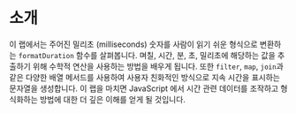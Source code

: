 # 소개

이 랩에서는 주어진 밀리초 (milliseconds) 숫자를 사람이 읽기 쉬운 형식으로 변환하는 `formatDuration` 함수를 살펴봅니다. 며칠, 시간, 분, 초, 밀리초에 해당하는 값을 추출하기 위해 수학적 연산을 사용하는 방법을 배우게 됩니다. 또한 `filter`, `map`, `join`과 같은 다양한 배열 메서드를 사용하여 사용자 친화적인 방식으로 지속 시간을 표시하는 문자열을 생성합니다. 이 랩을 마치면 JavaScript 에서 시간 관련 데이터를 조작하고 형식화하는 방법에 대한 더 깊은 이해를 얻게 될 것입니다.
